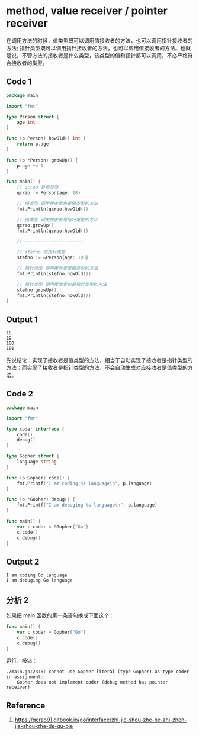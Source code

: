 # method, value receiver / pointer receiver
在调用方法的时候，值类型既可以调用值接收者的方法，也可以调用指针接收者的方法; 指针类型既可以调用指针接收者的方法，也可以调用值接收者的方法。也就是说，不管方法的接收者是什么类型，该类型的值和指针都可以调用，不必严格符合接收者的类型。

## Code 1
```go
package main

import "fmt"

type Person struct {
    age int
}

func (p Person) howOld() int {
    return p.age
}

func (p *Person) growUp() {
    p.age += 1
}

func main() {
    // qcrao 是值类型
    qcrao := Person{age: 18}

    // 值类型 调用接收者也是值类型的方法
    fmt.Println(qcrao.howOld())

    // 值类型 调用接收者是指针类型的方法
    qcrao.growUp()
    fmt.Println(qcrao.howOld())

    // ----------------------

    // stefno 是指针类型
    stefno := &Person{age: 100}

    // 指针类型 调用接收者是值类型的方法
    fmt.Println(stefno.howOld())

    // 指针类型 调用接收者也是指针类型的方法
    stefno.growUp()
    fmt.Println(stefno.howOld())
}
```

## Output 1
```
18
19
100
101
```

先说结论：实现了接收者是值类型的方法，相当于自动实现了接收者是指针类型的方法；而实现了接收者是指针类型的方法，不会自动生成对应接收者是值类型的方法。

## Code 2
```go
package main

import "fmt"

type coder interface {
    code()
    debug()
}

type Gopher struct {
    language string
}

func (p Gopher) code() {
    fmt.Printf("I am coding %s language\n", p.language)
}

func (p *Gopher) debug() {
    fmt.Printf("I am debuging %s language\n", p.language)
}

func main() {
    var c coder = &Gopher{"Go"}
    c.code()
    c.debug()
}
```

## Output 2
```
I am coding Go language
I am debuging Go language
```

## 分析 2
如果把 main 函数的第一条语句换成下面这个：
```go
func main() {
    var c coder = Gopher{"Go"}
    c.code()
    c.debug()
}
```
运行，报错：
```
./main.go:23:6: cannot use Gopher literal (type Gopher) as type coder in assignment:
	Gopher does not implement coder (debug method has pointer receiver)
```

## Reference
1. https://qcrao91.gitbook.io/go/interface/zhi-jie-shou-zhe-he-zhi-zhen-jie-shou-zhe-de-qu-bie
